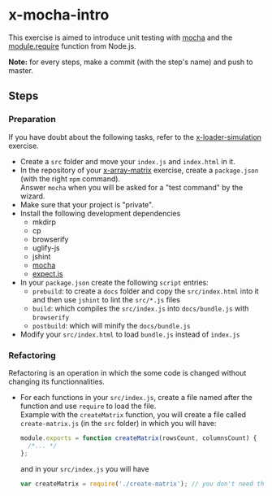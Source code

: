 # x-mocha-intro

This exercise is aimed to introduce unit testing with [mocha](https://mochajs.org/) and the [module.require](http://devdocs.io/node~6_lts/modules#modules_module_require_id) function from Node.js.

__Note:__ for every steps, make a commit (with the step's name) and push to master.

## Steps

### Preparation

If you have doubt about the following tasks, refer to the [x-loader-simulation](https://github.com/zeropaper/x-loader-simulation) exercise.

- Create a `src` folder and move your `index.js` and `index.html` in it.
- In the repository of your [x-array-matrix](https://github.com/zeropaper/x-array-matrix) exercise, create a `package.json` (with the right `npm` command).  
Answer `mocha` when you will be asked for a "test command" by the wizard.
- Make sure that your project is "private".
- Install the following development dependencies
  - mkdirp
  - cp
  - browserify
  - uglify-js
  - jshint
  - [mocha](https://www.npmjs.com/package/mocha)
  - [expect.js](https://www.npmjs.com/package/expect.js)
- In your `package.json` create the following `script` entries:
  - `prebuild`: to create a `docs` folder and copy the `src/index.html` into it and then use `jshint` to lint the `src/*.js` files
  - `build`: which compiles the `src/index.js` into `docs/bundle.js` with `browserify`
  - `postbuild`: which will minify the `docs/bundle.js`
- Modify your `src/index.html` to load `bundle.js` instead of `index.js`

### Refactoring

Refactoring is an operation in which the some code is changed without changing its functionnalities.

- For each functions in your `src/index.js`, create a file named after the function and use `require` to load the file.  
  Example with the `createMatrix` function, you will create a file called `create-matrix.js` (in the `src` folder) in which you will have:
  
  ````js
  module.exports = function createMatrix(rowsCount, columnsCount) {
    /*... */
  };
  ````
  
  and in your `src/index.js` you will have
    
  ````js
  var createMatrix = require('./create-matrix'); // you don't need the '.js' here
  ````
  
